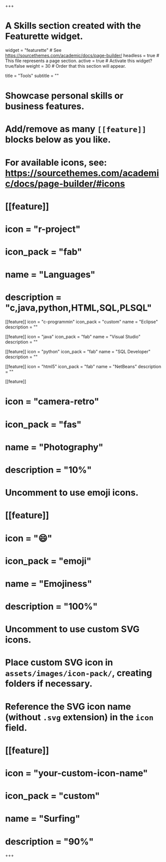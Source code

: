 +++
# A Skills section created with the Featurette widget.
widget = "featurette"  # See https://sourcethemes.com/academic/docs/page-builder/
headless = true  # This file represents a page section.
active = true  # Activate this widget? true/false
weight = 30  # Order that this section will appear.

title = "Tools"
subtitle = ""

# Showcase personal skills or business features.
# 
# Add/remove as many `[[feature]]` blocks below as you like.
# 
# For available icons, see: https://sourcethemes.com/academic/docs/page-builder/#icons

# [[feature]]
  # icon = "r-project"
  # icon_pack = "fab"
  # name = "Languages"
  # description = "c,java,python,HTML,SQL,PLSQL"

[[feature]]
  icon = "c-programmin"
  icon_pack = "custom"
  name = "Eclipse"
  description = ""

[[feature]]
  icon = "java"
  icon_pack = "fab"
  name = "Visual Studio"
  description = ""

[[feature]]
  icon = "python"
  icon_pack = "fab"
  name = "SQL Developer"
  description = ""
  
[[feature]]
  icon = "html5"
  icon_pack = "fab"
  name = "NetBeans"
  description = ""
  

[[feature]]
 # icon = "camera-retro"
 # icon_pack = "fas"
 # name = "Photography"
 # description = "10%"

# Uncomment to use emoji icons.
# [[feature]]
#  icon = ":smile:"
#  icon_pack = "emoji"
#  name = "Emojiness"
#  description = "100%"  

# Uncomment to use custom SVG icons.
# Place custom SVG icon in `assets/images/icon-pack/`, creating folders if necessary.
# Reference the SVG icon name (without `.svg` extension) in the `icon` field.
# [[feature]]
#  icon = "your-custom-icon-name"
#  icon_pack = "custom"
#  name = "Surfing"
#  description = "90%"

+++
